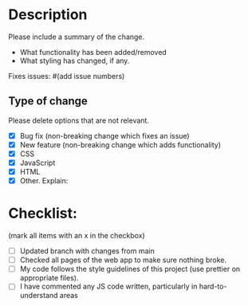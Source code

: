 # Description

Please include a summary of the change.

-   What functionality has been added/removed
-   What styling has changed, if any.

Fixes issues: #(add issue numbers)

## Type of change

Please delete options that are not relevant.

-   [x] Bug fix (non-breaking change which fixes an issue)
-   [x] New feature (non-breaking change which adds functionality)
-   [x] CSS
-   [x] JavaScript
-   [x] HTML
-   [x] Other. Explain:

# Checklist:

(mark all items with an x in the checkbox)

-   [ ] Updated branch with changes from main
-   [ ] Checked all pages of the web app to make sure nothing broke.
-   [ ] My code follows the style guidelines of this project (use prettier on appropriate files).
-   [ ] I have commented any JS code written, particularly in hard-to-understand areas

